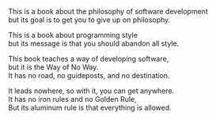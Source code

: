 This is a book about the philosophy of software development<br/>
but its goal is to get you to give up on philosophy.

This is a book about programming style<br/>
but its message is that you should abandon all style.

This book teaches a way of developing software,<br/>
but it is the Way of No Way.<br/>
It has no road, no guideposts, and no destination.<br/>

It leads nowhere, so with it, you can get anywhere.<br/>
It has no iron rules and no Golden Rule,<br/>
But its aluminum rule is that everything is allowed.
